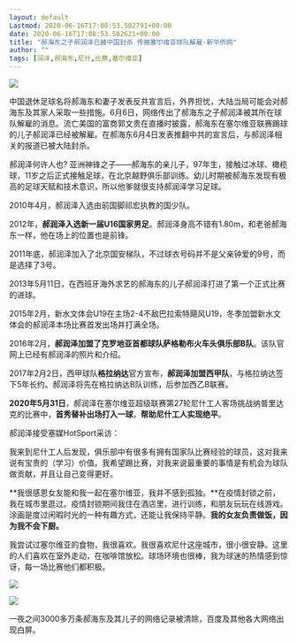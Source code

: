 ```yaml
---
layout: default
Lastmod: 2020-06-16T17:08:53.582791+00:00
date: 2020-06-16T17:08:53.582621+00:00
title: "郝海东之子郝润泽已被中国封杀 传被塞尔维亚球队解雇-新华侨网"
author: ""
tags: [润泽,郝海东,尼什,比赛,塞尔维亚]
---
```


![](https://images.weserv.nl/?url=https%3A//cfcnews.com/wp-content/uploads/2020/06/EZ4BM70WAAEIfEv.png)

中国退休足球名将郝海东和妻子发表反共宣言后，外界担忧，大陆当局可能会对郝海东及其家人采取一些措施。6月6日，网络传出了郝海东之子郝润泽被其所在球队解雇的消息。流亡美国的富商郭文贵在直播时披露，郝海东在塞尔维亚联赛踢球的儿子郝润泽已经被解雇。在郝海东6月4日发表推翻中共的宣言后，与郝润泽相关的报道已被大陆封杀。

郝润泽何许人也? 亚洲神锋之子——郝海东的亲儿子，97年生，接触过冰球、橄榄球，11岁之后正式接触足球，在北京越野俱乐部训练。幼儿时期被郝海东发现有极高的足球天赋和技术意识，所以他爹就很支持郝润泽学习足球。

2010年4月，郝润泽入选由前国脚祁宏执教的国少队。

2012年，**郝润泽入选新一届U16国家男足**。郝润泽身高不错有1.80m，和老爸郝海东一样，他在场上的位置也是前锋。

2011年底，郝润泽加入了北京国安梯队，不过球衣号码并不是父亲钟爱的9号，而是选择了3号。

2013年5月11日，在西班牙海外求艺的郝海东的儿子郝润泽打进了第一个正式比赛的进球。

2015年2月，新水文体会U19在主场2-4不敌巴拉索特飓风U19，冬季加盟新水文体会的郝润泽本场比赛首发出场并打满全场。

2016年2月，**郝润泽加盟了克罗地亚首都球队萨格勒布火车头俱乐部B队**。该队官网上已经有郝润泽的照片和介绍。

2017年2月2日，西甲球队**格拉纳达**官方宣布，**郝润泽加盟西甲队**，与格拉纳达签下5年长约。郝润泽将先在格拉纳达B队训练，后参加西乙B联赛。

**2020年5月31日**，郝润泽在塞尔维亚超级联赛第27轮尼什工人客场挑战纳普里达克的比赛中，**首秀替补出场打入一球**，**帮助尼什工人实现绝平**。

郝润泽接受塞媒HotSport采访：

我来到尼什工人后发现，俱乐部中有很多有拥有国家队比赛经验的球员，这对我来说有宝贵的（学习）价值。我希望踢比赛，对我来说最重要的事情是有机会为球队做贡献，并且让自己变得更好。

**我很感恩女友能和我一起在塞尔维亚，我并不感到孤独。**在疫情封锁之前，我在城市里逛过。疫情封锁期间我住在酒店里，进行训练，和朋友玩玩在线游戏。涂画是度过闲暇时光的一种有趣方式，还能让我保持平静。**我的女友负责做饭，因为我不会下厨。**

我尝试过塞尔维亚的食物，我很喜欢。我很喜欢尼什这座城市，很小很安静。这里的人们喜欢在室外走动，在咖啡馆放松。球场环境也很棒，我为球迷的热情感到惊讶，每一场比赛他们都积极。

![](https://images.weserv.nl/?url=https%3A//cfcnews.com/wp-content/uploads/2020/06/Screen-Shot-2020-06-07-at-11.51.54-PM.png)

![](https://images.weserv.nl/?url=https%3A//cfcnews.com/wp-content/uploads/2020/06/Screen-Shot-2020-06-07-at-11.52.12-PM.png)

一夜之间3000多万条郝海东及其儿子的网络记录被清除，百度及其他各大网络出现白屏。

